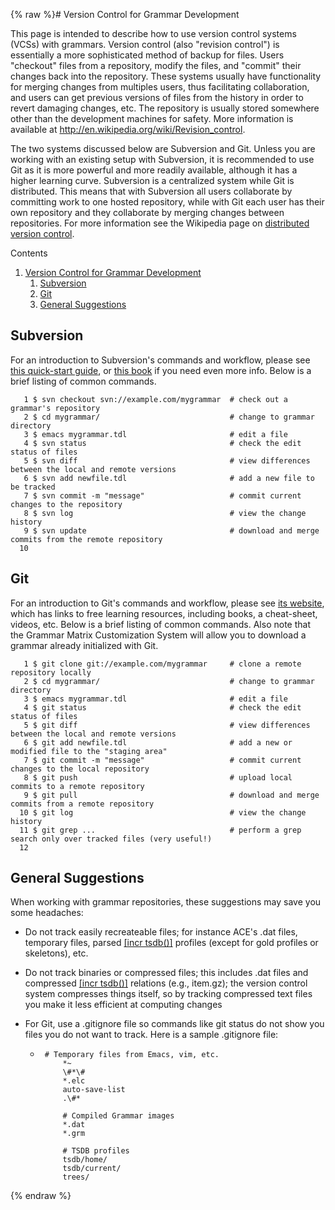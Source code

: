 {% raw %}# Version Control for Grammar Development

This page is intended to describe how to use version control systems
(VCSs) with grammars. Version control (also "revision control") is
essentially a more sophisticated method of backup for files. Users
"checkout" files from a repository, modify the files, and "commit" their
changes back into the repository. These systems usually have
functionality for merging changes from multiples users, thus
facilitating collaboration, and users can get previous versions of files
from the history in order to revert damaging changes, etc. The
repository is usually stored somewhere other than the development
machines for safety. More information is available at
<http://en.wikipedia.org/wiki/Revision_control>.

The two systems discussed below are Subversion and Git. Unless you are
working with an existing setup with Subversion, it is recommended to use
Git as it is more powerful and more readily available, although it has a
higher learning curve. Subversion is a centralized system while Git is
distributed. This means that with Subversion all users collaborate by
committing work to one hosted repository, while with Git each user has
their own repository and they collaborate by merging changes between
repositories. For more information see the Wikipedia page on
[distributed version
control](https://en.wikipedia.org/wiki/Distributed_version_control).

Contents

1. [Version Control for Grammar
Development](https://delph-in.github.io/docs/tools/VersionControlForGrammarDevelopment)
   1. [Subversion](https://delph-in.github.io/docs/tools/VersionControlForGrammarDevelopment)
   2. [Git](https://delph-in.github.io/docs/tools/VersionControlForGrammarDevelopment)
   3. [General Suggestions](https://delph-in.github.io/docs/tools/VersionControlForGrammarDevelopment)

## Subversion

For an introduction to Subversion's commands and workflow, please see
[this quick-start guide](https://subversion.apache.org/quick-start), or
[this book](http://svnbook.red-bean.com/) if you need even more info.
Below is a brief listing of common commands.

```
   1 $ svn checkout svn://example.com/mygrammar  # check out a grammar's repository
   2 $ cd mygrammar/                             # change to grammar directory
   3 $ emacs mygrammar.tdl                       # edit a file
   4 $ svn status                                # check the edit status of files
   5 $ svn diff                                  # view differences between the local and remote versions
   6 $ svn add newfile.tdl                       # add a new file to be tracked
   7 $ svn commit -m "message"                   # commit current changes to the repository
   8 $ svn log                                   # view the change history
   9 $ svn update                                # download and merge commits from the remote repository
  10 
```

## Git

For an introduction to Git's commands and workflow, please see [its
website](https://git-scm.com/), which has links to free learning
resources, including books, a cheat-sheet, videos, etc. Below is a brief
listing of common commands. Also note that the Grammar Matrix
Customization System will allow you to download a grammar already
initialized with Git.

```
   1 $ git clone git://example.com/mygrammar     # clone a remote repository locally
   2 $ cd mygrammar/                             # change to grammar directory
   3 $ emacs mygrammar.tdl                       # edit a file
   4 $ git status                                # check the edit status of files
   5 $ git diff                                  # view differences between the local and remote versions
   6 $ git add newfile.tdl                       # add a new or modified file to the "staging area"
   7 $ git commit -m "message"                   # commit current changes to the local repository
   8 $ git push                                  # upload local commits to a remote repository
   9 $ git pull                                  # download and merge commits from a remote repository
  10 $ git log                                   # view the change history
  11 $ git grep ...                              # perform a grep search only over tracked files (very useful!)
  12 
```

## General Suggestions

When working with grammar repositories, these suggestions may save you
some headaches:

- Do not track easily recreateable files; for instance ACE's .dat
files, temporary files, parsed [\[incr
tsdb()\]](http://www.delph-in.net/itsdb) profiles (except for gold
profiles or skeletons), etc.
- Do not track binaries or compressed files; this includes .dat files
and compressed [\[incr tsdb()\]](http://www.delph-in.net/itsdb)
relations (e.g., item.gz); the version control system compresses
things itself, so by tracking compressed text files you make it less
efficient at computing changes
- For Git, use a .gitignore file so commands like git status do not
show you files you do not want to track. Here is a sample .gitignore
file:
  
  -      # Temporary files from Emacs, vim, etc.
             *~
             \#*\#
             *.elc
             auto-save-list
             .\#*
        
             # Compiled Grammar images
             *.dat
             *.grm
        
             # TSDB profiles
             tsdb/home/
             tsdb/current/
             trees/
<update date omitted for speed>{% endraw %}
